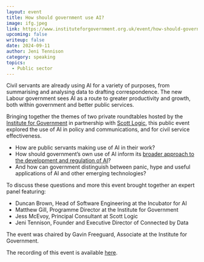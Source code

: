 ```yaml
---
layout: event
title: How should government use AI?
image: ifg.jpeg
link: https://www.instituteforgovernment.org.uk/event/how-should-government-use-ai
upcoming: false
writeup: false
date: 2024-09-11
author: Jeni Tennison
category: speaking
topics:
  - Public sector
---
```

Civil servants are already using AI for a variety of purposes, from summarising and analysing data to drafting correspondence. The new Labour government sees AI as a route to greater productivity and growth, both within government and better public services.

Bringing together the themes of two private roundtables hosted by the [Institute for Government](https://www.instituteforgovernment.org.uk/) in partnership with [Scott Logic](https://www.scottlogic.com/), this public event explored the use of AI in policy and communications, and for civil service effectiveness.

<!--more-->

  * How are public servants making use of AI in their work?
  * How should government’s own use of AI inform its [broader approach to the development and regulation of AI](https://www.instituteforgovernment.org.uk/explainer/artificial-intelligence-regulation)?
  * And how can government distinguish between panic, hype and useful applications of AI and other emerging technologies?

To discuss these questions and more this event brought together an expert panel featuring:

  * Duncan Brown, Head of Software Engineering at the Incubator for AI
  * Matthew Gill, Programme Director at the Institute for Government
  * Jess McEvoy, Principal Consultant at Scott Logic
  * Jeni Tennison, Founder and Executive Director of Connected by Data

The event was chaired by Gavin Freeguard, Associate at the Institute for Government.

The recording of this event is available [here](https://www.instituteforgovernment.org.uk/event/how-should-government-use-ai).